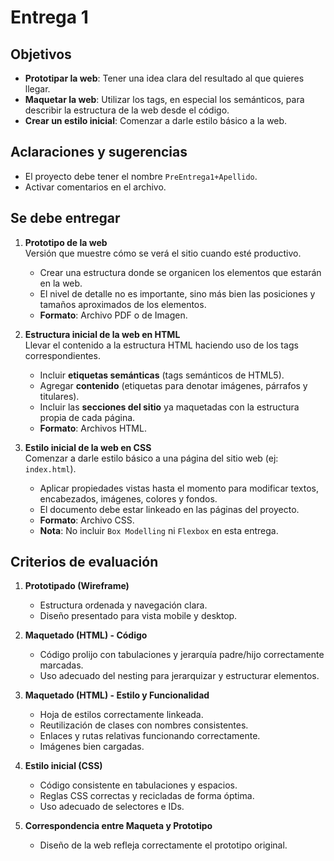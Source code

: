 # Entrega 1

## Objetivos

- **Prototipar la web**: Tener una idea clara del resultado al que quieres llegar.
- **Maquetar la web**: Utilizar los tags, en especial los semánticos, para describir la estructura de la web desde el código.
- **Crear un estilo inicial**: Comenzar a darle estilo básico a la web.

## Aclaraciones y sugerencias

- El proyecto debe tener el nombre `PreEntrega1+Apellido`.
- Activar comentarios en el archivo.

## Se debe entregar

1. **Prototipo de la web**  
   Versión que muestre cómo se verá el sitio cuando esté productivo.  
   - Crear una estructura donde se organicen los elementos que estarán en la web.  
   - El nivel de detalle no es importante, sino más bien las posiciones y tamaños aproximados de los elementos.  
   - **Formato**: Archivo PDF o de Imagen.

2. **Estructura inicial de la web en HTML**  
   Llevar el contenido a la estructura HTML haciendo uso de los tags correspondientes.  
   - Incluir **etiquetas semánticas** (tags semánticos de HTML5).  
   - Agregar **contenido** (etiquetas para denotar imágenes, párrafos y titulares).  
   - Incluir las **secciones del sitio** ya maquetadas con la estructura propia de cada página.  
   - **Formato**: Archivos HTML.

3. **Estilo inicial de la web en CSS**  
   Comenzar a darle estilo básico a una página del sitio web (ej: `index.html`).  
   - Aplicar propiedades vistas hasta el momento para modificar textos, encabezados, imágenes, colores y fondos.  
   - El documento debe estar linkeado en las páginas del proyecto.  
   - **Formato**: Archivo CSS.  
   - **Nota**: No incluir `Box Modelling` ni `Flexbox` en esta entrega.

## Criterios de evaluación

1. **Prototipado (Wireframe)**  
   - Estructura ordenada y navegación clara.  
   - Diseño presentado para vista mobile y desktop.

2. **Maquetado (HTML) - Código**  
   - Código prolijo con tabulaciones y jerarquía padre/hijo correctamente marcadas.  
   - Uso adecuado del nesting para jerarquizar y estructurar elementos.

3. **Maquetado (HTML) - Estilo y Funcionalidad**  
   - Hoja de estilos correctamente linkeada.  
   - Reutilización de clases con nombres consistentes.  
   - Enlaces y rutas relativas funcionando correctamente.  
   - Imágenes bien cargadas.

4. **Estilo inicial (CSS)**  
   - Código consistente en tabulaciones y espacios.  
   - Reglas CSS correctas y recicladas de forma óptima.  
   - Uso adecuado de selectores e IDs.

5. **Correspondencia entre Maqueta y Prototipo**  
   - Diseño de la web refleja correctamente el prototipo original.
